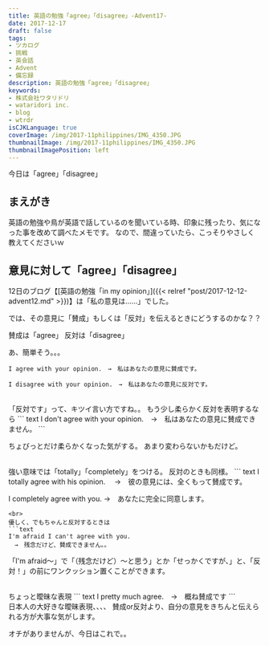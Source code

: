 ```yaml
---
title: 英語の勉強「agree」「disagree」-Advent17-
date: 2017-12-17
draft: false
tags:
- ツカログ
- 挑戦
- 英会話
- Advent
- 備忘録
description: 英語の勉強「agree」「disagree」
keywords:
- 株式会社ワタリドリ
- wataridori inc.
- blog
- wtrdr
isCJKLanguage: true
coverImage: /img/2017-11philippines/IMG_4350.JPG
thumbnailImage: /img/2017-11philippines/IMG_4350.JPG
thumbnailImagePosition: left
---
```

今日は「agree」「disagree」

## まえがき
英語の勉強や鳥が英語で話しているのを聞いている時、印象に残ったり、気になった事を改めて調べたメモです。
なので、間違っていたら、こっそりやさしく教えてくださいｗ

## 意見に対して「agree」「disagree」
12日のブログ【[英語の勉強「in my opinion」]({{< relref "post/2017-12-12-advent12.md" >}})】は「私の意見は……」でした。

では、その意見に「賛成」もしくは「反対」を伝えるときにどうするのかな？？

賛成は「agree」
反対は「disagree」

あ、簡単そう。。。

``` text
I agree with your opinion.　→　私はあなたの意見に賛成です。

I disagree with your opinion.　→　私はあなたの意見に反対です。
```
<br>
「反対です」って、キツイ言い方ですね。。
もう少し柔らかく反対を表明するなら
``` text
I don't agree with your opinion.　→　私はあなたの意見に賛成できません。
```

ちょびっとだけ柔らかくなった気がする。
あまり変わらないかもだけど。

<br>
強い意味では「totally」「completely」をつける。
反対のときも同様。
``` text
I totally agree with his opinion.
　→　彼の意見には、全くもって賛成です。

I completely agree with you.
→　あなたに完全に同意します。
```
<br>
優しく、でもちゃんと反対するときは
```text
I'm afraid I can't agree with you.
　→　残念だけど、賛成できません。。
```

「I'm afraid〜」で「（残念だけど）〜と思う」とか「せっかくですが、」と、「反対！」の前にワンクッション置くことができます。

<br>
ちょっと曖昧な表現
``` text
I pretty much agree.　→　概ね賛成です
```

<br>
日本人の大好きな曖昧表現、、、、
賛成or反対より、自分の意見をきちんと伝えられる方が大事な気がします。

オチがありませんが、今日はこれで。。


